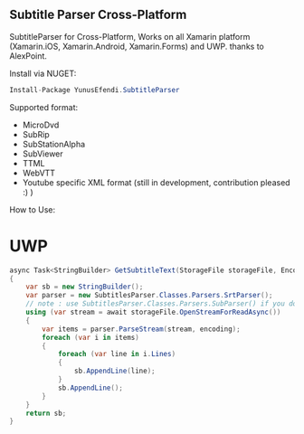 ## Subtitle Parser Cross-Platform
SubtitleParser for Cross-Platform, Works on all Xamarin platform (Xamarin.iOS, Xamarin.Android, Xamarin.Forms) and UWP.
thanks to AlexPoint.

Install via NUGET:
```csharp
Install-Package YunusEfendi.SubtitleParser
```

Supported format:
- MicroDvd
- SubRip
- SubStationAlpha
- SubViewer
- TTML
- WebVTT
- Youtube specific XML format (still in development, contribution pleased :) )

How to Use:
# UWP
```csharp
async Task<StringBuilder> GetSubtitleText(StorageFile storageFile, Encoding encoding)
{
    var sb = new StringBuilder();
    var parser = new SubtitlesParser.Classes.Parsers.SrtParser();
    // note : use SubtitlesParser.Classes.Parsers.SubParser() if you don't specift the format
    using (var stream = await storageFile.OpenStreamForReadAsync())
    {
        var items = parser.ParseStream(stream, encoding);
        foreach (var i in items)
        {
            foreach (var line in i.Lines)
            {
                sb.AppendLine(line);
            }
            sb.AppendLine();
        }
    }
    return sb;
}
```